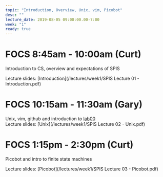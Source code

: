 ```yaml
---
topic: "Introduction, Overview, Unix, vim, Picobot"
desc: ""
lecture_date: 2019-08-05 09:00:00.00-7:00
week: "1"
ready: true
---
```


# FOCS 8:45am - 10:00am (Curt)
Introduction to CS, overview and expectations of SPIS

Lecture slides: [Introduction](/lectures/week1/SPIS Lecture 01 - Introduction.pdf)






# FOCS 10:15am - 11:30am (Gary)
Unix, vim, github and introduction to [lab00](/lab/lab00/) <br>
Lecture slides:  [Unix](/lectures/week1/SPIS Lecture 02 - Unix.pdf)


# FOCS 1:15pm - 2:30pm (Curt)
Picobot and intro to finite state machines

Lecture slides: [Picobot](/lectures/week1/SPIS Lecture 03 - Picobot.pdf)


